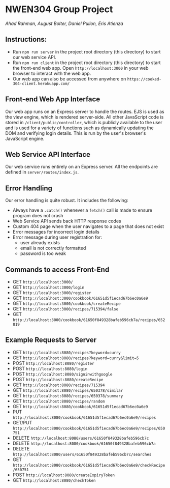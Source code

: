 # NWEN304 Group Project
_Ahad Rahman, August Bolter, Daniel Pullon, Eris Atienza_

## Instructions:

* Run `npm run server` in the project root directory (this directory) to start our web service API.
* Run `npm run client` in the project root directory (this directory) to start the front-end web app.
Open `http://localhost:3000` in your web browser to interact with the web app.
* Our web app can also be accessed from anywhere on `https://cooked-304-client.herokuapp.com/`

## Front-end Web App Interface
Our web app runs on an Express server to handle the routes. EJS is used as the view engine, which is rendered
server-side. All other JavaScript code is stored in `/client/public/controller`, which is publicly available
to the user and is used for a variety of functions such as dynamically updating the DOM and verifying login details.
This is run by the user's browser's JavaScript engine.

## Web Service API Interface
Our web service runs entirely on an Express server. All the endpoints are defined in `server/routes/index.js`.

## Error Handling
Our error handling is quite robust. It includes the following:
* Always have a `.catch()` whenever a `fetch()` call is made to ensure program does not crash
* Web Service API sends back HTTP response codes
* Custom 404 page when the user navigates to a page that does not exist
* Error messages for incorrect login details
* Error message during user registration for:
    * user already exists
    * email is not correctly formatted
    * password is too weak

## Commands to access Front-End
* GET `http://localhost:3000/`
* GET `http://localhost:3000/login`
* GET `http://localhost:3000/register`
* GET `http://localhost:3000/cookbook/61651d5f1ecad67b6ec0a6e9`
* GET `http://localhost:3000/cookbook/createRecipe`
* GET `http://localhost:3000/recipes/715394/false`
* GET `http://localhost:3000/cookbook/61650f849328bafeb596cb7a/recipes/652819`


## Example Requests to Server
* GET `http://localhost:8080/recipes?keyword=curry`
* GET `http://localhost:8080/recipes?keyword=curry&limit=5`
* POST `http://localhost:8080/register`
* POST `http://localhost:8080/login`
* POST `http://localhost:8080/signinwithgoogle`
* POST `http://localhost:8080/createRecipe`
* GET `http://localhost:8080/recipes/715394`
* GET `http://localhost:8080/recipes/650378/similar`
* GET `http://localhost:8080/recipes/650378/summary`
* GET `http://localhost:8080/recipes/random`
* GET `http://localhost:8080/cookbook/61651d5f1ecad67b6ec0a6e9`
* PUT `http://localhost:8080/cookbook/61651d5f1ecad67b6ec0a6e9/recipes`
* GET/PUT `http://localhost:8080/cookbook/61651d5f1ecad67b6ec0a6e9/recipes/650751`
* DELETE `http://localhost:8080/users/61650f849328bafeb596cb7c`
* DELETE `http://localhost:8080/cookbook/61650f849328bafeb596cb7a`
* DELETE `http://localhost:8080/users/61650f849328bafeb596cb7c/searches`
* GET `http://localhost:8080/cookbook/61651d5f1ecad67b6ec0a6e9/checkRecipe/650751`
* POST `http://localhost:8080/createExpiryToken`
* GET `http://localhost:8080/checkToken`







